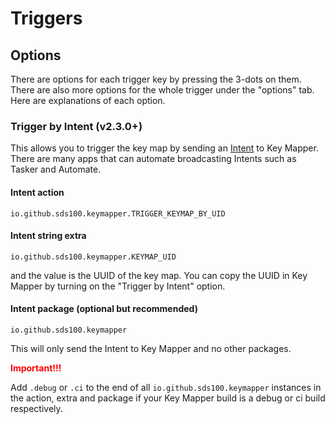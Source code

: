 # Triggers

## Options

There are options for each trigger key by pressing the 3-dots on them. There are also more options for the whole trigger under the "options" tab. Here are explanations of each option.

### Trigger by Intent (v2.3.0+)

This allows you to trigger the key map by sending an [Intent](https://developer.android.com/reference/android/content/Intent) to Key Mapper. There are many apps that can automate broadcasting Intents such as Tasker and Automate.

#### Intent action

```
io.github.sds100.keymapper.TRIGGER_KEYMAP_BY_UID
```

#### Intent string extra 

```
io.github.sds100.keymapper.KEYMAP_UID
```

and the value is the UUID of the key map. You can copy the UUID in Key Mapper by turning on the "Trigger by Intent" option.

#### Intent package (optional but recommended)

```
io.github.sds100.keymapper
```

This will only send the Intent to Key Mapper and no other packages.

**<span style="color:red">Important!!!</span>**

Add `.debug` or `.ci` to the end of all `io.github.sds100.keymapper` instances in the action, extra and package if your Key Mapper build is a debug or ci build respectively.

